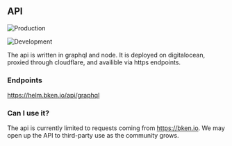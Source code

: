 ## API

![Production](https://github.com/bken-io/api/workflows/Deploy/badge.svg?branch=master)

![Development](https://github.com/bken-io/api/workflows/Deploy/badge.svg?branch=dev)

The api is written in graphql and node. It is deployed on digitalocean, proxied through cloudflare, and availible via https endpoints.

### Endpoints

https://helm.bken.io/api/graphql

### Can I use it?

The api is currently limited to requests coming from https://bken.io. We may open up the API to third-party use as the community grows.